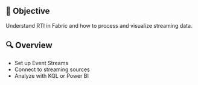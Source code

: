 ## 🎯 Objective
Understand RTI in Fabric and how to process and visualize streaming data.

## 🔍 Overview
- Set up Event Streams
- Connect to streaming sources
- Analyze with KQL or Power BI

